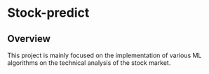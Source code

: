 # Stock-predict
## Overview

This project is mainly focused on the implementation of various ML algorithms on the technical analysis of the stock market.

